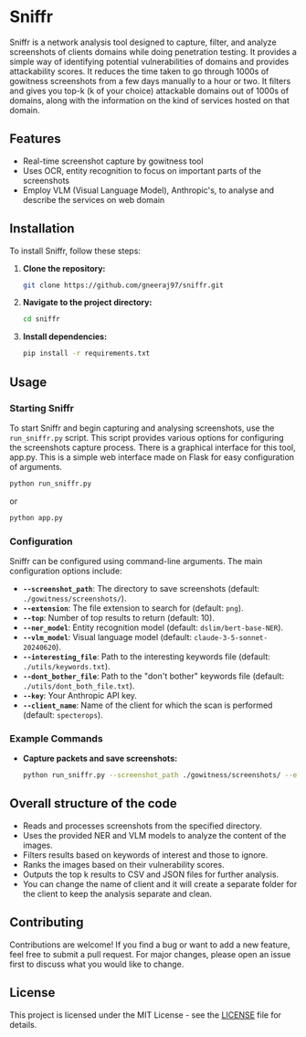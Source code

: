 # Sniffr

Sniffr is a network analysis tool designed to capture, filter, and analyze screenshots of clients domains while doing penetration testing. It provides a simple way of identifying potential vulnerabilities of domains and provides attackability scores. It reduces the time taken to go through 1000s of gowitness screenshots from a few days manually to a hour or two. It filters and gives you top-k (k of your choice) attackable domains out of 1000s of domains, along with the information on the kind of services hosted on that domain. 

## Features

- Real-time screenshot capture by gowitness tool
- Uses OCR, entity recognition to focus on important parts of the screenshots
- Employ VLM (Visual Language Model), Anthropic's, to analyse and describe the services on web domain

## Installation

To install Sniffr, follow these steps:

1. **Clone the repository:**

   ```bash
   git clone https://github.com/gneeraj97/sniffr.git
   ```

2. **Navigate to the project directory:**

   ```bash
   cd sniffr
   ```

3. **Install dependencies:**

   ```bash
   pip install -r requirements.txt
   ```

## Usage

### Starting Sniffr

To start Sniffr and begin capturing and analysing screenshots, use the `run_sniffr.py` script. This script provides various options for configuring the screenshots capture process. There is a graphical interface for this tool, app.py. This is a simple web interface made on Flask for easy configuration of arguments.  

```bash
python run_sniffr.py
```
or 

```bash
python app.py
```

### Configuration

Sniffr can be configured using command-line arguments. The main configuration options include:

- **`--screenshot_path`**: The directory to save screenshots (default: `./gowitness/screenshots/`).
- **`--extension`**: The file extension to search for (default: `png`).
- **`--top`**: Number of top results to return (default: 10).
- **`--ner_model`**: Entity recognition model (default: `dslim/bert-base-NER`).
- **`--vlm_model`**: Visual language model (default: `claude-3-5-sonnet-20240620`).
- **`--interesting_file`**: Path to the interesting keywords file (default: `./utils/keywords.txt`).
- **`--dont_bother_file`**: Path to the "don't bother" keywords file (default: `./utils/dont_both_file.txt`).
- **`--key`**: Your Anthropic API key.
- **`--client_name`**: Name of the client for which the scan is performed (default: `specterops`).

### Example Commands

- **Capture packets and save screenshots:**

  ```bash
  python run_sniffr.py --screenshot_path ./gowitness/screenshots/ --extension png --top 10 --ner_model dslim/bert-base-NER --vlm_model claude-3-5-sonnet-20240620 --interesting_file ./utils/keywords.txt --dont_bother_file ./utils/dont_both_file.txt --key YOUR_API_KEY --client_name specterops
  ```

## Overall structure of the code

- Reads and processes screenshots from the specified directory.
- Uses the provided NER and VLM models to analyze the content of the images.
- Filters results based on keywords of interest and those to ignore.
- Ranks the images based on their vulnerability scores.
- Outputs the top k results to CSV and JSON files for further analysis.
- You can change the name of client and it will create a separate folder for the client to keep the analysis separate and clean.

## Contributing

Contributions are welcome! If you find a bug or want to add a new feature, feel free to submit a pull request. For major changes, please open an issue first to discuss what you would like to change.

## License

This project is licensed under the MIT License - see the [LICENSE](LICENSE) file for details.
